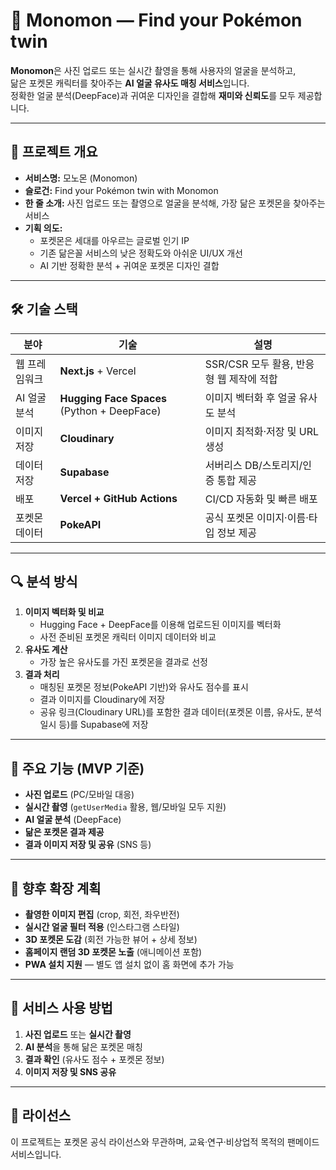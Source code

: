 # 📸 Monomon — Find your Pokémon twin

**Monomon**은 사진 업로드 또는 실시간 촬영을 통해 사용자의 얼굴을 분석하고,  
닮은 포켓몬 캐릭터를 찾아주는 **AI 얼굴 유사도 매칭 서비스**입니다.  
정확한 얼굴 분석(DeepFace)과 귀여운 디자인을 결합해 **재미와 신뢰도**를 모두 제공합니다.

---

## 📌 프로젝트 개요
- **서비스명:** 모노몬 (Monomon)
- **슬로건:** Find your Pokémon twin with Monomon
- **한 줄 소개:** 사진 업로드 또는 촬영으로 얼굴을 분석해, 가장 닮은 포켓몬을 찾아주는 서비스
- **기획 의도:**  
  - 포켓몬은 세대를 아우르는 글로벌 인기 IP  
  - 기존 닮은꼴 서비스의 낮은 정확도와 아쉬운 UI/UX 개선  
  - AI 기반 정확한 분석 + 귀여운 포켓몬 디자인 결합

---

## 🛠 기술 스택

| 분야 | 기술 | 설명 |
| --- | --- | --- |
| 웹 프레임워크 | **Next.js** + Vercel | SSR/CSR 모두 활용, 반응형 웹 제작에 적합 |
| AI 얼굴 분석 | **Hugging Face Spaces** (Python + DeepFace) | 이미지 벡터화 후 얼굴 유사도 분석 |
| 이미지 저장 | **Cloudinary** | 이미지 최적화·저장 및 URL 생성 |
| 데이터 저장 | **Supabase** | 서버리스 DB/스토리지/인증 통합 제공 |
| 배포 | **Vercel + GitHub Actions** | CI/CD 자동화 및 빠른 배포 |
| 포켓몬 데이터 | **PokeAPI** | 공식 포켓몬 이미지·이름·타입 정보 제공 |

---

## 🔍 분석 방식

1. **이미지 벡터화 및 비교**
   - Hugging Face + DeepFace를 이용해 업로드된 이미지를 벡터화
   - 사전 준비된 포켓몬 캐릭터 이미지 데이터와 비교
2. **유사도 계산**
   - 가장 높은 유사도를 가진 포켓몬을 결과로 선정
3. **결과 처리**
   - 매칭된 포켓몬 정보(PokeAPI 기반)와 유사도 점수를 표시
   - 결과 이미지를 Cloudinary에 저장
   - 공유 링크(Cloudinary URL)를 포함한 결과 데이터(포켓몬 이름, 유사도, 분석 일시 등)를 Supabase에 저장

---

## 📂 주요 기능 (MVP 기준)

- **사진 업로드** (PC/모바일 대응)
- **실시간 촬영** (`getUserMedia` 활용, 웹/모바일 모두 지원)
- **AI 얼굴 분석** (DeepFace)
- **닮은 포켓몬 결과 제공**
- **결과 이미지 저장 및 공유** (SNS 등)

---

## 🚀 향후 확장 계획

- **촬영한 이미지 편집** (crop, 회전, 좌우반전) 
- **실시간 얼굴 필터 적용** (인스타그램 스타일)
- **3D 포켓몬 도감** (회전 가능한 뷰어 + 상세 정보)
- **홈페이지 랜덤 3D 포켓몬 노출** (애니메이션 포함)
- **PWA 설치 지원** — 별도 앱 설치 없이 홈 화면에 추가 가능

---

## 📱 서비스 사용 방법

1. **사진 업로드** 또는 **실시간 촬영**  
2. **AI 분석**을 통해 닮은 포켓몬 매칭  
3. **결과 확인** (유사도 점수 + 포켓몬 정보)  
4. **이미지 저장 및 SNS 공유**

---

## 📖 라이선스
이 프로젝트는 포켓몬 공식 라이선스와 무관하며, 교육·연구·비상업적 목적의 팬메이드 서비스입니다.

